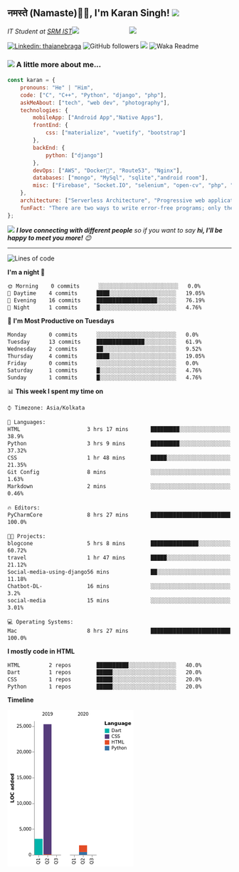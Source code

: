 <h2>नमस्ते (Namaste)🙏🏻, I'm Karan Singh! <img src="https://media.giphy.com/media/12oufCB0MyZ1Go/giphy.gif" width="50"></h2>
<img align='right' src="https://media.giphy.com/media/M9gbBd9nbDrOTu1Mqx/giphy.gif" width="230">
<p><em>IT Student at <a href="https://www.srmist.edu.in/">SRM IST</a><img src="https://media.giphy.com/media/WUlplcMpOCEmTGBtBW/giphy.gif" width="30"> 
</em></p>


[![Linkedin: thaianebraga](https://img.shields.io/badge/-karan-blue?style=flat-square&logo=Linkedin&logoColor=white&link=https://www.linkedin.com/in/karan-singh-376204160/)](https://www.linkedin.com/in/karan-singh-376204160/)
![GitHub followers](https://img.shields.io/github/followers/karan06126?label=Follow&style=social)
![](https://visitor-badge.glitch.me/badge?page_id=karan06126.karan06126)
![Waka Readme](https://github.com/karan06126/karan06126/workflows/Waka%20Readme/badge.svg)

### <img src="https://media.giphy.com/media/VgCDAzcKvsR6OM0uWg/giphy.gif" width="50"> A little more about me...  

```javascript
const karan = {
    pronouns: "He" | "Him",
    code: ["C", "C++", "Python", "django", "php"],
    askMeAbout: ["tech", "web dev", "photography"],
    technologies: {
        mobileApp: ["Android App","Native Apps"],
        frontEnd: {
            css: ["materialize", "vuetify", "bootstrap"]
        },
        backEnd: {
            python: ["django"]
        },
        devOps: ["AWS", "Docker🐳", "Route53", "Nginx"],
        databases: ["mongo", "MySql", "sqlite","android room"],
        misc: ["Firebase", "Socket.IO", "selenium", "open-cv", "php", "SuiteApp"]
    },
    architecture: ["Serverless Architecture", "Progressive web applications", "Single page applications"],
    funFact: "There are two ways to write error-free programs; only the third one works"
};
```

<img src="https://media.giphy.com/media/LnQjpWaON8nhr21vNW/giphy.gif" width="60"> <em><b>I love connecting with different people</b> so if you want to say <b>hi, I'll be happy to meet you more!</b> 😊</em>

---

<!--START_SECTION:waka-->
![Lines of code](https://img.shields.io/badge/From%20Hello%20World%20I've%20written-2.65K%20Lines%20of%20code-blue)

**I'm a night 🦉** 

```text
🌞 Morning    0 commits      ░░░░░░░░░░░░░░░░░░░░░░░░░   0.0% 
🌆 Daytime    4 commits      ████░░░░░░░░░░░░░░░░░░░░░   19.05% 
🌃 Evening    16 commits     ███████████████████░░░░░░   76.19% 
🌙 Night      1 commits      █░░░░░░░░░░░░░░░░░░░░░░░░   4.76%

```
📅 **I'm Most Productive on Tuesdays** 

```text
Monday       0 commits      ░░░░░░░░░░░░░░░░░░░░░░░░░   0.0% 
Tuesday      13 commits     ███████████████░░░░░░░░░░   61.9% 
Wednesday    2 commits      ██░░░░░░░░░░░░░░░░░░░░░░░   9.52% 
Thursday     4 commits      ████░░░░░░░░░░░░░░░░░░░░░   19.05% 
Friday       0 commits      ░░░░░░░░░░░░░░░░░░░░░░░░░   0.0% 
Saturday     1 commits      █░░░░░░░░░░░░░░░░░░░░░░░░   4.76% 
Sunday       1 commits      █░░░░░░░░░░░░░░░░░░░░░░░░   4.76%

```


📊 **This week I spent my time on** 

```text
⌚︎ Timezone: Asia/Kolkata

💬 Languages: 
HTML                     3 hrs 17 mins       █████████░░░░░░░░░░░░░░░░   38.9% 
Python                   3 hrs 9 mins        █████████░░░░░░░░░░░░░░░░   37.32% 
CSS                      1 hr 48 mins        █████░░░░░░░░░░░░░░░░░░░░   21.35% 
Git Config               8 mins              ░░░░░░░░░░░░░░░░░░░░░░░░░   1.63% 
Markdown                 2 mins              ░░░░░░░░░░░░░░░░░░░░░░░░░   0.46%

🔥 Editors: 
PyCharmCore              8 hrs 27 mins       █████████████████████████   100.0%

🐱‍💻 Projects: 
blogcone                 5 hrs 8 mins        ███████████████░░░░░░░░░░   60.72% 
travel                   1 hr 47 mins        █████░░░░░░░░░░░░░░░░░░░░   21.12% 
Social-media-using-django56 mins             ██░░░░░░░░░░░░░░░░░░░░░░░   11.18% 
Chatbot-DL-              16 mins             ░░░░░░░░░░░░░░░░░░░░░░░░░   3.2% 
social-media             15 mins             ░░░░░░░░░░░░░░░░░░░░░░░░░   3.01%

💻 Operating Systems: 
Mac                      8 hrs 27 mins       █████████████████████████   100.0%

```

**I mostly code in HTML** 

```text
HTML         2 repos        ██████████░░░░░░░░░░░░░░░   40.0% 
Dart         1 repos        █████░░░░░░░░░░░░░░░░░░░░   20.0% 
CSS          1 repos        █████░░░░░░░░░░░░░░░░░░░░   20.0% 
Python       1 repos        █████░░░░░░░░░░░░░░░░░░░░   20.0%

```


**Timeline**

![Chart not found](https://github.com/karan06126/karan06126/blob/master/charts/bar_graph.png) 


<!--END_SECTION:waka-->
